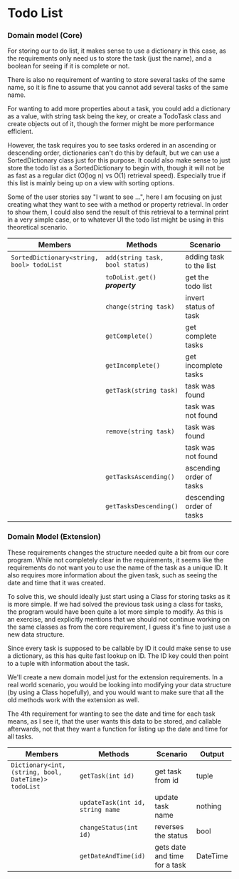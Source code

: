 # Todo List

### Domain model (Core)

For storing our to do list, it makes sense to use a dictionary in this case, as the requirements only need us
to store the task (just the name), and a boolean for seeing if it is complete or not.

There is also no requirement of wanting to store several tasks of the same name, so it is fine to assume that
you cannot add several tasks of the same name.

For wanting to add more properties about a task, you could add a dictionary as a value, with string task being
the key, or create a TodoTask class and create objects out of it, though the former might be more performance efficient.

However, the task requires you to see tasks ordered in an ascending or descending order, dictionaries can't do
this by default, but we can use a SortedDictionary class just for this purpose. It could also make sense
to just store the todo list as a SortedDictionary to begin with, though it will not be as fast as a regular dict
(O(log n) vs O(1) retrieval speed). Especially true if this list is mainly being up on a view with sorting options.

Some of the user stories say "I want to see ...", here I am focusing on just creating what they want to see with
a method or property retrieval. In order to show them, I could also send the result of this retrieval to a
terminal print in a very simple case, or to whatever UI the todo list might be using in this theoretical scenario.

| Members                              | Methods                           | Scenario                  | Output    |
|--------------------------------------|-----------------------------------|---------------------------|-----------|
| `SortedDictionary<string, bool> todoList`  | `add(string task, bool status)`   | adding task to the list   | nothing   |
|                                      | `toDoList.get()` ***property***   | get the todo list         | SortedDictionary |
|                                      | `change(string task)`             | invert status of task     | nothing   |
|                                      | `getComplete()`                   | get complete tasks        | list      |
|                                      | `getIncomplete()`                 | get incomplete tasks      | list      |
|                                      | `getTask(string task)`            | task was found            | name of task |
|                                      |                                   | task was not found        | "not found"|
|                                      | `remove(string task)`             | task was found            | name of task |
|                                      |                                   | task was not found        | "not found"|
|                                      | `getTasksAscending()`             | ascending order of tasks  | SortedDictionary |
|                                      | `getTasksDescending()`            | descending order of tasks | SortedDictionary |


### Domain Model (Extension)

These requirements changes the structure needed quite a bit from our core program. While not completely clear
in the requirements, it seems like the requirements do not want you to use the name of the task as a unique ID.
It also requires more information about the given task, such as seeing the date and time that it was created.

To solve this, we should ideally just start using a Class for storing tasks as it is more simple. If we had solved the
previous task using a class for tasks, the program would have been quite a lot more simple to modify. As this is an exercise,
and explicitly mentions that we should not continue working on the same classes as from the core requirement,
I guess it's fine to just use a new data structure.

Since every task is supposed to be callable by ID it could make sense to use a dictionary, as this has quite
fast lookup on ID. The ID key could then point to a tuple with information about the task.

We'll create a new domain model just for the extension requirements. In a real world scenario, you would be looking
into modifying your data structure (by using a Class hopefully), and you would want to make sure that all
the old methods work with the extension as well.

The 4th requirement for wanting to see the date and time for each task means, as I see it, that the user wants
this data to be stored, and callable afterwards, not that they want a function for listing up the date and time
for all tasks.

| Members                                               | Methods                           | Scenario              | Output    |
|-------------------------------------------------------|-----------------------------------|-----------------------|-----------|
| `Dictionary<int, (string, bool, DateTime)> todoList`  | `getTask(int id)`                 | get task from id      | tuple     |
|                                                       | `updateTask(int id, string name`  | update task name      | nothing   |
|                                                       | `changeStatus(int id)`            | reverses the status   | bool      |
|                                                       | `getDateAndTime(id)`              | gets date and time for a task | DateTime |